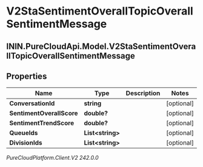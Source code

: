 # V2StaSentimentOverallTopicOverallSentimentMessage

## ININ.PureCloudApi.Model.V2StaSentimentOverallTopicOverallSentimentMessage

## Properties

|Name | Type | Description | Notes|
|------------ | ------------- | ------------- | -------------|
| **ConversationId** | **string** |  | [optional] |
| **SentimentOverallScore** | **double?** |  | [optional] |
| **SentimentTrendScore** | **double?** |  | [optional] |
| **QueueIds** | **List&lt;string&gt;** |  | [optional] |
| **DivisionIds** | **List&lt;string&gt;** |  | [optional] |



_PureCloudPlatform.Client.V2 242.0.0_
